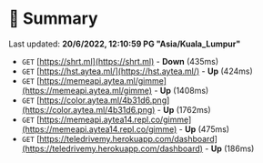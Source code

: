 # 📖 Summary
Last updated: **20/6/2022, 12:10:59 PG "Asia/Kuala_Lumpur"**

- `GET` [https://shrt.ml](https://shrt.ml) - **Down** (435ms)
- `GET` [https://hst.aytea.ml/](https://hst.aytea.ml/) - **Up** (424ms)
- `GET` [https://memeapi.aytea.ml/gimme](https://memeapi.aytea.ml/gimme) - **Up** (1408ms)
- `GET` [https://color.aytea.ml/4b31d6.png](https://color.aytea.ml/4b31d6.png) - **Up** (1762ms)
- `GET` [https://memeapi.aytea14.repl.co/gimme](https://memeapi.aytea14.repl.co/gimme) - **Up** (475ms)
- `GET` [https://teledrivemy.herokuapp.com/dashboard](https://teledrivemy.herokuapp.com/dashboard) - **Up** (186ms)

